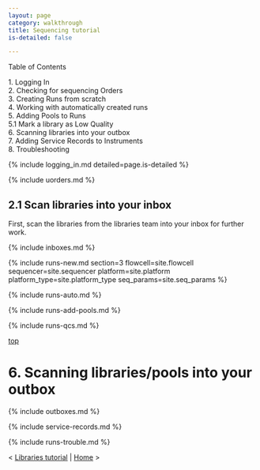 ```yaml
---
layout: page
category: walkthrough
title: Sequencing tutorial
is-detailed: false

---
```


<div id="toc">
Table of Contents
<ul>
   <li><a href="#logging_in">1. Logging In</a></li>
   <li><a href="#uorders">2. Checking for sequencing Orders</a></li>
   <li><a href="#runs-new">3. Creating Runs from scratch</a></li>
   <li><a href="#runs-auto">4. Working with automatically created runs</a></li>
   <li><a href="#runs-add-pools">5. Adding Pools to Runs</a></li>
   <li><a href="#runs-qcs">5.1 Mark a library as Low Quality</a></li>
   <li><a href="#boxes">6. Scanning libraries into your outbox</a></li>
   <li><a href="#service-records">7. Adding Service Records to Instruments</a></li>
   <li><a href="#runs-trouble">8. Troubleshooting</a></li>
</ul>
</div>

{% include logging_in.md detailed=page.is-detailed %}

{% include uorders.md %}

## 2.1 Scan libraries into your inbox

First, scan the libraries from the libraries team into your inbox for further
work.

{% include inboxes.md %}

{% include runs-new.md section=3 flowcell=site.flowcell sequencer=site.sequencer
  platform=site.platform platform_type=site.platform_type seq_params=site.seq_params %}

{% include runs-auto.md %}

{% include runs-add-pools.md %}

{% include runs-qcs.md %}

<a name="boxes" href="#" id="toplink">top</a>

# 6. Scanning libraries/pools into your outbox

{% include outboxes.md %}

{% include service-records.md %}

{% include runs-trouble.md %}

< <a href="plain-3-0-libraries">Libraries tutorial</a> | <a href="plain-index">Home</a> >
